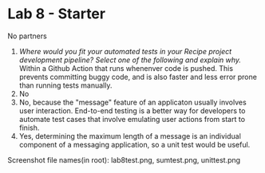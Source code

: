 # Lab 8 - Starter

No partners

1. *Where would you fit your automated tests in your Recipe project development pipeline? Select one of the following and explain why.*
    Within a Github Action that runs whenenver code is pushed. This prevents committing buggy code, and is also faster and less error prone than running tests manually.
2. No
3. No, because the "message" feature of an applicaton usually involves user interaction. End-to-end testing is a better way for developers to automate test cases that involve emulating user actions from start to finish. 
4. Yes, determining the maximum length of a message is an individual component of a messaging application, so a unit test would be useful.

Screenshot file names(in root): lab8test.png, sumtest.png, unittest.png

